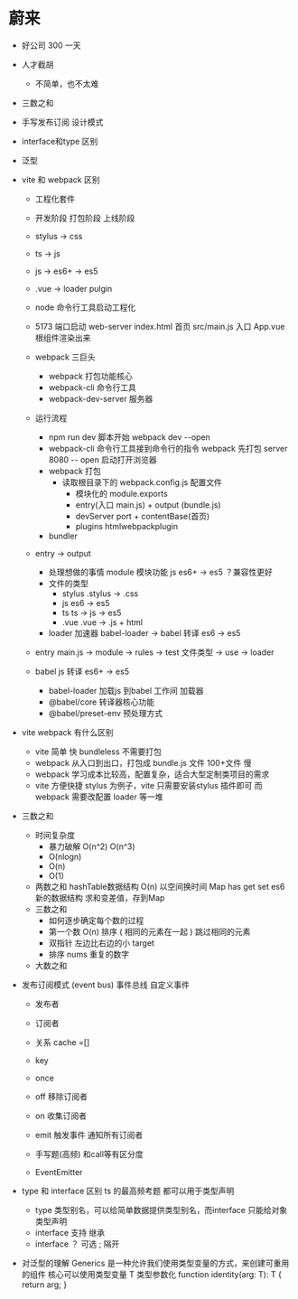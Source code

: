 # 蔚来

- 好公司
    300 一天
- 人才截胡
    - 不简单，也不太难
- 三数之和
- 手写发布订阅 设计模式
- interface和type 区别
- 泛型
- vite 和 webpack 区别
    - 工程化套件 
    - 开发阶段
        打包阶段
        上线阶段
    - stylus -> css
    - ts -> js
    - js -> es6+ -> es5
    - .vue -> loader pulgin

    - node 命令行工具启动工程化
    - 5173 端口启动 web-server  index.html 首页
        src/main.js 入口 App.vue 根组件渲染出来 

    - webpack 三巨头
        - webpack 打包功能核心
        - webpack-cli 命令行工具
        - webpack-dev-server 服务器

    - 运行流程
        - npm run dev 脚本开始  webpack dev --open 
        - webpack-cli 命令行工具接到命令行的指令 
            webpack 先打包
            server 8080
            -- open 启动打开浏览器
        - webpack 打包
            - 读取根目录下的 webpack.config.js 配置文件
                - 模块化的 module.exports 
                - entry(入口 main.js) + output (bundle.js)
                - devServer port + contentBase(首页)
                - plugins htmlwebpackplugin
        - bundler
    - entry -> output
        - 处理想做的事情 module 模块功能
            js es6+ -> es5 ？兼容性更好
        - 文件的类型
            - stylus   .stylus -> .css
            - js        es6 -> es5
            - ts         ts -> js   -> es5
            - .vue      .vue -> .js + html 
        - loader 加速器 babel-loader -> babel 转译 es6 -> es5
    - entry  main.js  ->  module  ->  rules -> test  文件类型  -> use -> loader

    - babel  js 转译  es6+ -> es5
        - babel-loader 加载js 到babel 工作间  加载器
        - @babel/core  转译器核心功能
        - @babel/preset-env  预处理方式

- vite webpack 有什么区别
    - vite 简单 快  bundleless 不需要打包
    - webpack 从入口到出口，打包成 bundle.js 文件  100+文件
        慢
    - webpack 学习成本比较高，配置复杂，适合大型定制类项目的需求
    - vite 方便快捷
        stylus 为例子，vite 只需要安装stylus  插件即可
        而webpack 需要改配置 loader 等一堆

- 三数之和
    - 时间复杂度 
        - 暴力破解 O(n^2) O(n^3)
        - O(nlogn)
        - O(n)
        - O(1)
    - 两数之和
        hashTable数据结构 O(n) 以空间换时间
        Map has  get  set  es6 新的数据结构
        求和变差值，存到Map
    - 三数之和
        - 如何逐步确定每个数的过程
        - 第一个数   O(n) 排序 ( 相同的元素在一起 )
            跳过相同的元素  
        - 双指针 左边比右边的小
            target 
        - 排序 nums  重复的数字 
    - 大数之和

- 发布订阅模式 (event bus) 事件总线
    自定义事件
    - 发布者
    - 订阅者
    - 关系   cache =[]
    - key   
    - once  
    - off   移除订阅者
    - on   收集订阅者
    - emit 触发事件 通知所有订阅者

    - 手写题(高频) 和call等有区分度
    - EventEmitter

- type 和 interface 区别
    ts 的最高频考题
    都可以用于类型声明
    - type 类型别名，可以给简单数据提供类型别名，而interface 只能给对象类型声明
    - interface 支持 继承
    - interface ？ 可选 ; 隔开

- 对泛型的理解
    Generics 是一种允许我们使用类型变量的方式，来创建可重用的组件
    核心可以使用类型变量 T 类型参数化
    function identity<T>(arg: T): T {
        return arg;
    }


